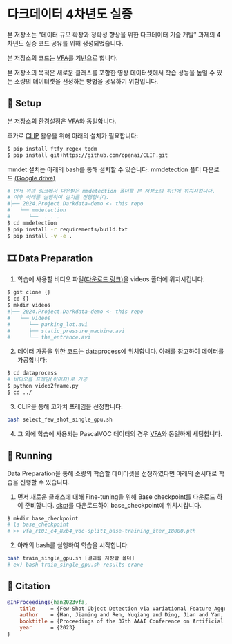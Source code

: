 # 다크데이터 4차년도 실증
본 저장소는 "데이터 규모 확장과 정확성 향상을 위한 다크데이터 기술 개발" 과제의 4차년도 실증 코드 공유를 위해 생성되었습니다.

본 저장소의 코드는 [VFA](https://github.com/csuhan/VFA)를 기반으로 합니다.

본 저장소의 목적은 새로운 클래스를 포함한 영상 데이터셋에서 학습 성능을 높일 수 있는 소량의 데이터셋을 선정하는 방법을 공유하기 위함입니다.


## 🔨 Setup
본 저장소의 환경설정은 [VFA](https://github.com/csuhan/VFA)와 동일합니다.

추가로 [CLIP](https://github.com/openai/CLIP) 활용을 위해 아래의 설치가 필요합니다:

```bash
$ pip install ftfy regex tqdm
$ pip install git+https://github.com/openai/CLIP.git
```

mmdet 설치는 아래의 bash를 통해 설치할 수 있습니다:
mmdetection 폴더 다운로드 [(Google drive)](https://drive.google.com/drive/folders/1ya24mN-6vQuyilZ_L76fWFJ0aL9S3Dgy?usp=sharing)
```bash
# 먼저 위의 링크에서 다운받은 mmdetection 폴더를 본 저장소의 하단에 위치시킵니다.
# 이후 아래를 실행하여 설치를 진행합니다.
#├── 2024.Project.Darkdata-demo <- this repo
#   └── mmdetection
#      └──  . . .
$ cd mmdetection
$ pip install -r requirements/build.txt
$ pip install -v -e .
```

## 🎞 Data Preparation
1. 학습에 사용할 비디오 파일[(다운로드 링크)](https://drive.google.com/drive/folders/1__jMs5oIcSVb3thksplfa3b6Olm_6Fo0?usp=sharing)을 videos 폴더에 위치시킵니다.
```bash
$ git clone {}
$ cd {}
$ mkdir videos
#├── 2024.Project.Darkdata-demo <- this repo
#   └── videos
#      └── parking_lot.avi
#      ├── static_pressure_machine.avi
#      └── the_entrance.avi
```
2. 데이터 가공을 위한 코드는 dataprocess에 위치합니다. 아래를 참고하여 데이터를 가공합니다:
```bash
$ cd dataprocess
# 비디오를 프레임(이미지)로 가공
$ python video2frame.py
$ cd ../
```
3. CLIP을 통해 고가치 프레임을 선정합니다:
```bash
bash select_few_shot_single_gpu.sh
```
4. 그 외에 학습에 사용되는 PascalVOC 데이터의 경우 [VFA](https://github.com/csuhan/VFA)와 동일하게 세팅합니다.

## 🚀 Running
Data Preparation을 통해 소량의 학습할 데이터셋을 선정하였다면 아래의 순서대로 학습을 진행할 수 있습니다.

1. 먼저 새로운 클래스에 대해 Fine-tuning을 위해 Base checkpoint를 다운로드 하여 준비합니다.
[ckpt](https://github.com/csuhan/VFA/releases/download/v1.0.0/vfa_r101_c4_8xb4_voc-split1_base-training_iter_18000.pth)를 다운로드하여 base_checkpoint에 위치시킵니다.
```bash
$ mkdir base_checkpoint
# ls base_checkpoint
# >> vfa_r101_c4_8xb4_voc-split1_base-training_iter_18000.pth
```
2. 아래의 bash를 실행하여 학습을 시작합니다.

```bash
bash train_single_gpu.sh [결과를 저장할 폴더]
# ex) bash train_single_gpu.sh results-crane
```



## 🌟 Citation

```BibTeX
@InProceedings{han2023vfa,
    title     = {Few-Shot Object Detection via Variational Feature Aggregation},
    author    = {Han, Jiaming and Ren, Yuqiang and Ding, Jian and Yan, Ke and Xia, Gui-Song},
    booktitle = {Proceedings of the 37th AAAI Conference on Artificial Intelligence (AAAI-23)},
    year      = {2023}
}
```

